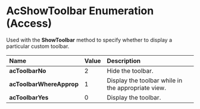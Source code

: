 
# AcShowToolbar Enumeration (Access)

Used with the  **ShowToolbar** method to specify whether to display a particular custom toolbar.



|**Name**|**Value**|**Description**|
|:-----|:-----|:-----|
| **acToolbarNo**|2|Hide the toolbar.|
| **acToolbarWhereApprop**|1|Display the toolbar while in the appropriate view.|
| **acToolbarYes**|0|Display the toolbar.|
